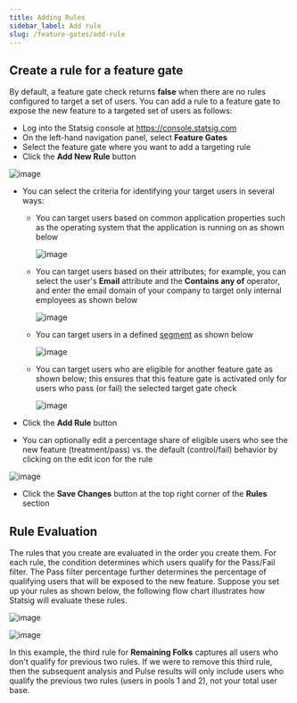 ```yaml
---
title: Adding Rules
sidebar_label: Add rule
slug: /feature-gates/add-rule
---
```

## Create a rule for a feature gate

By default, a feature gate check returns **false** when there are no rules configured to target a set of users. You can add a rule to a feature gate to expose the new feature to a targeted set of users as follows: 
- Log into the Statsig console at https://console.statsig.com 
- On the left-hand navigation panel, select **Feature Gates**
- Select the feature gate where you want to add a targeting rule
- Click the **Add New Rule** button 

![image](https://user-images.githubusercontent.com/1315028/129073615-5450677f-7722-49f5-827b-d21b5711c3e5.png)

- You can select the criteria for identifying your target users in several ways:
  - You can target users based on common application properties such as the operating system that the application is running on as shown below 

    ![image](https://user-images.githubusercontent.com/1315028/129112226-51978083-d007-4697-88b5-f3a080eabf48.png)

  - You can target users based on their attributes; for example, you can select the user's **Email** attribute and the **Contains any of** operator, and enter the email domain of your company to target only internal employees as shown below

    ![image](https://user-images.githubusercontent.com/1315028/129113738-ec99c4f0-dbdd-4d14-a88a-b3343d4d12da.png)

  - You can target users in a defined [segment](/segments) as shown below
  
    ![image](https://user-images.githubusercontent.com/1315028/129112427-27351aaf-074e-4997-91d8-6e1e7941b991.png)

  - You can target users who are eligible for another feature gate as shown below; this ensures that this feature gate is activated only for users who pass (or fail) the selected target gate check  

    ![image](https://user-images.githubusercontent.com/1315028/129112612-d881981c-4fc6-4e95-a9c5-18319c02d6f2.png)

- Click the **Add Rule** button
- You can optionally edit a percentage share of eligible users who see the new feature (treatment/pass) vs. the default (control/fail) behavior by clicking on the edit icon for the rule

![image](https://user-images.githubusercontent.com/1315028/129114141-1af7d5a5-21bb-4b37-86e9-99d4e39134fe.png)

- Click the **Save Changes** button at the top right corner of the **Rules** section


## Rule Evaluation

The rules that you create are evaluated in the order you create them. For each rule, the condition determines which users qualify for the Pass/Fail filter. The Pass filter percentage further determines the percentage of qualifying users that will be exposed to the new feature. Suppose you set up your rules as shown below, the following flow chart illustrates how Statsig will evaluate these rules. 

![image](https://user-images.githubusercontent.com/1315028/154173697-e7c648b3-58f2-4b16-ba64-7222d152647e.png)

![image](https://user-images.githubusercontent.com/1315028/154177120-2f4db628-9899-4435-879c-9b1a4783024e.png)

In this example, the third rule for **Remaining Folks** captures all users who don't qualify for previous two rules. If we were to remove this third rule, then the subsequent analysis and Pulse results will only include users who qualify the previous two rules (users in pools 1 and 2), not your total user base.




